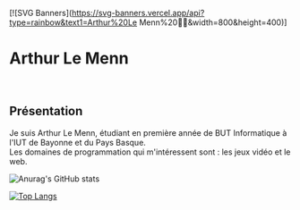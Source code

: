 [![SVG Banners](https://svg-banners.vercel.app/api?type=rainbow&text1=Arthur%20Le Menn%20👨‍🎓&width=800&height=400)]

<p align = "center">
    <h1> Arthur Le Menn </h1>
  <br>
  <h2> Présentation </h2>
  <p> Je suis Arthur Le Menn, étudiant en première année de BUT Informatique à l'IUT de Bayonne et du Pays Basque. <br>
  Les domaines de programmation qui m'intéressent sont : les jeux vidéo et le web. </p>
</p>



![Anurag's GitHub stats](https://github-readme-stats.vercel.app/api?username=Arthur-Le-M&show_icons=true&theme=radical)

[![Top Langs](https://github-readme-stats.vercel.app/api/top-langs/?username=Arthur-Le-M)](https://github.com/anuraghazra/github-readme-stats)
